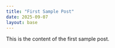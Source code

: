 ```yaml
---
title: "First Sample Post"
date: 2025-09-07
layout: base
---
```


This is the content of the first sample post.
